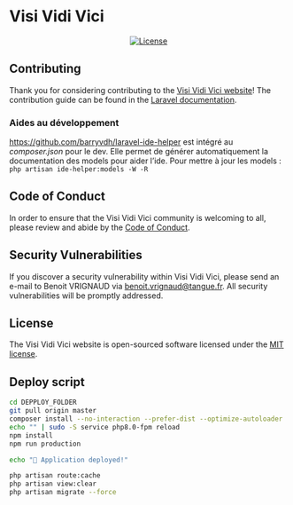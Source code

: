 # Visi Vidi Vici

<p align="center">
<a href="https://packagist.org/packages/laravel/framework"><img src="https://img.shields.io/packagist/l/laravel/framework" alt="License"></a>
</p>

## Contributing

Thank you for considering contributing to the [Visi Vidi Vici website](https://visi-vidi-vici.tangue.fr)! The contribution guide can be found in the [Laravel documentation](https://laravel.com/docs/contributions).

### Aides au développement
https://github.com/barryvdh/laravel-ide-helper est intégré au _composer.json_ pour le dev.
Elle permet de générer automatiquement la documentation des models pour aider l’ide.
Pour mettre à jour les models : `php artisan ide-helper:models -W -R`


## Code of Conduct

In order to ensure that the Visi Vidi Vici community is welcoming to all, please review and abide by the [Code of Conduct](https://laravel.com/docs/contributions#code-of-conduct).

## Security Vulnerabilities

If you discover a security vulnerability within Visi Vidi Vici, please send an e-mail to Benoit VRIGNAUD via [benoit.vrignaud@tangue.fr](mailto:benoit.vrignaud@tangue.fr).
All security vulnerabilities will be promptly addressed.

## License

The Visi Vidi Vici website is open-sourced software licensed under the [MIT license](https://opensource.org/licenses/MIT).

## Deploy script
```bash
cd DEPPLOY_FOLDER
git pull origin master
composer install --no-interaction --prefer-dist --optimize-autoloader
echo "" | sudo -S service php8.0-fpm reload
npm install
npm run production

echo "🚀 Application deployed!"

php artisan route:cache
php artisan view:clear
php artisan migrate --force
```
